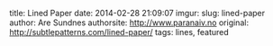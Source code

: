 title: Lined Paper
date: 2014-02-28 21:09:07
imgur: 
slug: lined-paper
author: Are Sundnes
authorsite: http://www.paranaiv.no
original: http://subtlepatterns.com/lined-paper/
tags: lines, featured
